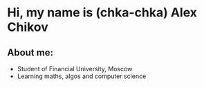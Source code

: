 # Hi, my name is (chka-chka) Alex Chikov

## About me:
* Student of Financial University, Moscow
* Learning maths, algos and computer science
